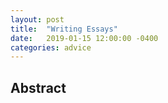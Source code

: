 ```yaml
---
layout: post
title:  "Writing Essays"
date:   2019-01-15 12:00:00 -0400
categories: advice
---
```

## Abstract
